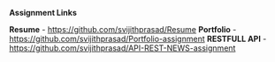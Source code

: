 **Assignment Links**

**Resume** - https://github.com/svijithprasad/Resume
**Portfolio** - https://github.com/svijithprasad/Portfolio-assignment
**RESTFULL API** - https://github.com/svijithprasad/API-REST-NEWS-assignment
